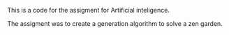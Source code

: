 This is a code for the assigment for Artificial inteligence.

The assigment was to create a generation algorithm to solve a zen garden.
